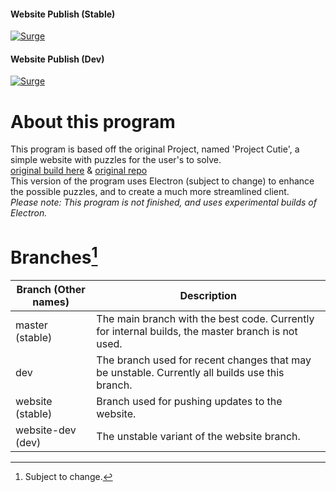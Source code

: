 #### Website Publish (Stable)
[![Surge](https://github.com/bakabakabakabakabaka/Project-Cutie-Electron/actions/workflows/surge.yml/badge.svg?branch=website)](https://github.com/bakabakabakabakabaka/Project-Cutie-Electron/actions/workflows/surge.yml)
#### Website Publish (Dev)
[![Surge](https://github.com/bakabakabakabakabaka/Project-Cutie-Electron/actions/workflows/surge.yml/badge.svg?branch=website-dev)](https://github.com/bakabakabakabakabaka/Project-Cutie-Electron/actions/workflows/surge.yml)

# About this program
This program is based off the original Project, named 'Project Cutie', a simple website with puzzles for the user's to solve.  
[original build here](http://project-cutie.baka.host/) & [original repo](https://github.com/bakabakabakabakabaka/Project-Cutie)  
This version of the program uses Electron (subject to change) to enhance the possible puzzles, and to create a much more streamlined client.  
*Please note: This program is not finished, and uses experimental builds of Electron.*

# Branches[^1]
| Branch (Other names) | Description |
| --- | --- |
| master (stable) | The main branch with the best code. Currently for internal builds, the master branch is not used. |
| dev | The branch used for recent changes that may be unstable. Currently all builds use this branch. |
| website (stable) | Branch used for pushing updates to the website. |
| website-dev (dev) | The unstable variant of the website branch. |

[^1]: Subject to change.

